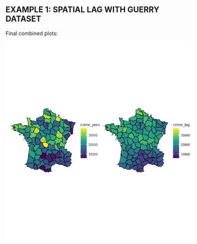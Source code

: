 ## EXAMPLE 1: SPATIAL LAG WITH GUERRY DATASET

Final combined plots:

![](https://github.com/timoruohomaki/R-spatial-lag/blob/main/final_plot.png)


